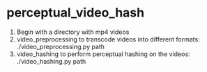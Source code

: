 # perceptual_video_hash

1. Begin with a directory with mp4 videos
2. video_preprocessing to transcode videos into different formats: ./video_preprocessing.py path
3. video_hashing to perform perceptual hashing on the videos: ./video_hashing.py path

